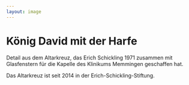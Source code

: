 ```yaml
---
layout: image
---
```


# König David mit der Harfe

Detail aus dem Altarkreuz, das Erich Schickling 1971 zusammen mit Glasfenstern für die Kapelle des Klinikums Memmingen geschaffen hat.

Das Altarkreuz ist seit 2014 in der Erich-Schickling-Stiftung.
